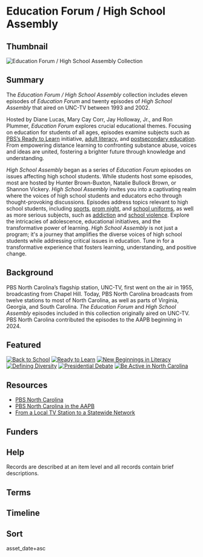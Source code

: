 # Education Forum / High School Assembly

## Thumbnail

![Education Forum / High School Assembly Collection](https://s3.amazonaws.com/americanarchive.org/special-collections/thumbnail_ed-forum-hs-thumbnail.png "Education Forum/High School Assembly Collection")

## Summary

The *Education Forum / High School Assembly* collection includes eleven episodes of *Education Forum* and twenty episodes of *High School Assembly* that aired on UNC-TV between 1993 and 2002. 

Hosted by Diane Lucas, Mary Cay Corr, Jay Holloway, Jr., and Ron Plummer, *Education Forum* explores crucial educational themes. Focusing on education for students of all ages, episodes examine subjects such as [PBS’s Ready to Learn](/catalog/cpb-aacip-a6a1cfe30c4) initiative, [adult literacy](/catalog/cpb-aacip-3e22745538a), and [postsecondary education](/catalog/cpb-aacip-b92bbff5989). From empowering distance learning to confronting substance abuse, voices and ideas are united, fostering a brighter future through knowledge and understanding.

*High School Assembly* began as a series of *Education Forum* episodes on issues affecting high school students. While students host some episodes, most are hosted by Hunter Brown-Buxton, Natalie Bullock Brown, or Shannon Vickery. *High School Assembly* invites you into a captivating realm where the voices of high school students and educators echo through thought-provoking discussions. Episodes address topics relevant to high school students, including [sports](/catalog/cpb-aacip-cdfc3b06c5e), [prom night](/catalog/cpb-aacip-0d2557c898c), and [school uniforms](/catalog/cpb-aacip-49245f5c9b6), as well as more serious subjects, such as [addiction](/catalog/cpb-aacip-f675ce5e0fc) and [school violence](/catalog/cpb-aacip-c221e93f72b). Explore the intricacies of adolescence, educational initiatives, and the transformative power of learning. *High School Assembly* is not just a program; it's a journey that amplifies the diverse voices of high school students while addressing critical issues in education. Tune in for a transformative experience that fosters learning, understanding, and positive change.

## Background

PBS North Carolina’s flagship station, UNC-TV, first went on the air in 1955, broadcasting from Chapel Hill. Today, PBS North Carolina broadcasts from twelve stations to most of North Carolina, as well as parts of Virginia, Georgia, and South Carolina. *The Education Forum* and *High School Assembly* episodes included in this collection originally aired on UNC-TV. PBS North Carolina contributed the episodes to the AAPB beginning in 2024. 

## Featured

[![Back to School](https://s3.amazonaws.com/americanarchive.org/special-collections/thumbnail_back-to-school-sq.jpg)](/catalog/cpb-aacip-87d1c9996e6)
[![Ready to Learn](https://s3.amazonaws.com/americanarchive.org/special-collections/thumbnail_ready-to-learn-sq.jpg)](/catalog/cpb-aacip-a6a1cfe30c4)
[![New Beginnings in Literacy](https://s3.amazonaws.com/americanarchive.org/special-collections/thumbnail_literacy2-sq.jpg)](/catalog/cpb-aacip-8da39f13c16)
[![Defining Diversity](https://s3.amazonaws.com/americanarchive.org/special-collections/thumbnail_defining-diversity-sq.jpg)](/catalog/cpb-aacip-0ee4d1867a1)
[![Presidential Debate](https://s3.amazonaws.com/americanarchive.org/special-collections/thumbnail_presidential.jpg)](/catalog/cpb-aacip-39b966ed7b3)
[![Be Active in North Carolina](https://s3.amazonaws.com/americanarchive.org/special-collections/thumbnail_exercise.jpg)](/catalog/cpb-aacip-e50b23b0b2d)

## Resources

- [PBS North Carolina](https://www.pbsnc.org/)
- [PBS North Carolina in the AAPB](/participating-orgs/NCSG55168)
- [From a Local TV Station to a Statewide Network](https://wwwpbsncorg.bento3-staging-live.pbs.org/about/history/)

## Funders

## Help

Records are described at an item level and all records contain brief descriptions. 

## Terms

## Timeline

## Sort

asset_date+asc
